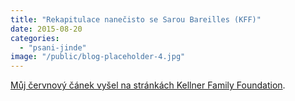 ```yaml
---
title: "Rekapitulace nanečisto se Sarou Bareilles (KFF)"
date: 2015-08-20
categories:
  - "psani-jinde"
image: "/public/blog-placeholder-4.jpg"
---
```


[Můj červnový čánek vyšel na stránkách Kellner Family Foundation](https://www.kellnerfoundation.cz/univerzity/aktuality/rekapitulace-nanecisto-se-sarou-bareilles).
